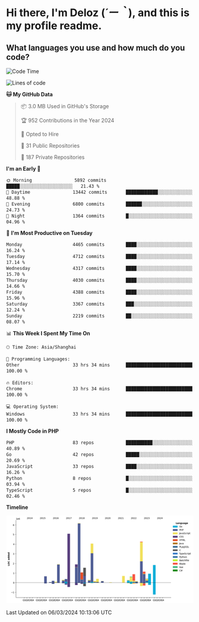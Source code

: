# **Hi there, I'm Deloz (*´ー｀*), and this is my profile readme.**

## **What languages you use and how much do you code?**

<!--START_SECTION:waka-->
![Code Time](http://img.shields.io/badge/Code%20Time-3%2C411%20hrs%2044%20mins-blue)

![Lines of code](https://img.shields.io/badge/From%20Hello%20World%20I%27ve%20Written-35.6%20million%20lines%20of%20code-blue)

**🐱 My GitHub Data** 

> 📦 3.0 MB Used in GitHub's Storage 
 > 
> 🏆 952 Contributions in the Year 2024
 > 
> 💼 Opted to Hire
 > 
> 📜 31 Public Repositories 
 > 
> 🔑 187 Private Repositories 
 > 
**I'm an Early 🐤** 

```text
🌞 Morning                5892 commits        █████░░░░░░░░░░░░░░░░░░░░   21.43 % 
🌆 Daytime                13442 commits       ████████████░░░░░░░░░░░░░   48.88 % 
🌃 Evening                6800 commits        ██████░░░░░░░░░░░░░░░░░░░   24.73 % 
🌙 Night                  1364 commits        █░░░░░░░░░░░░░░░░░░░░░░░░   04.96 % 
```
📅 **I'm Most Productive on Tuesday** 

```text
Monday                   4465 commits        ████░░░░░░░░░░░░░░░░░░░░░   16.24 % 
Tuesday                  4712 commits        ████░░░░░░░░░░░░░░░░░░░░░   17.14 % 
Wednesday                4317 commits        ████░░░░░░░░░░░░░░░░░░░░░   15.70 % 
Thursday                 4030 commits        ████░░░░░░░░░░░░░░░░░░░░░   14.66 % 
Friday                   4388 commits        ████░░░░░░░░░░░░░░░░░░░░░   15.96 % 
Saturday                 3367 commits        ███░░░░░░░░░░░░░░░░░░░░░░   12.24 % 
Sunday                   2219 commits        ██░░░░░░░░░░░░░░░░░░░░░░░   08.07 % 
```


📊 **This Week I Spent My Time On** 

```text
🕑︎ Time Zone: Asia/Shanghai

💬 Programming Languages: 
Other                    33 hrs 34 mins      █████████████████████████   100.00 % 

🔥 Editors: 
Chrome                   33 hrs 34 mins      █████████████████████████   100.00 % 

💻 Operating System: 
Windows                  33 hrs 34 mins      █████████████████████████   100.00 % 
```

**I Mostly Code in PHP** 

```text
PHP                      83 repos            ██████████░░░░░░░░░░░░░░░   40.89 % 
Go                       42 repos            █████░░░░░░░░░░░░░░░░░░░░   20.69 % 
JavaScript               33 repos            ████░░░░░░░░░░░░░░░░░░░░░   16.26 % 
Python                   8 repos             █░░░░░░░░░░░░░░░░░░░░░░░░   03.94 % 
TypeScript               5 repos             █░░░░░░░░░░░░░░░░░░░░░░░░   02.46 % 
```



**Timeline**

![Lines of Code chart](https://raw.githubusercontent.com/deloz/deloz/main/assets/bar_graph.png)


 Last Updated on 06/03/2024 10:13:06 UTC
<!--END_SECTION:waka-->
